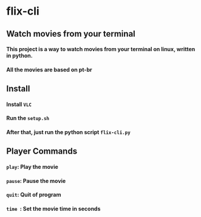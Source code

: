 # flix-cli

<h2>Watch movies from your terminal</h2>
<h4>This project is a way to watch movies from your terminal on linux, written in python.</h4>
<h4>All the movies are based on <strong>pt-br</strong></h4>

<h2>Install</h2>
<h4>Install <code>VLC</code></h4>
<h4>Run the <code>setup.sh</code></h4>
<h4>After that, just run the python script <code>flix-cli.py</code></h4>

<h2>Player Commands</h2>
<h4><code>play</code>: Play the movie</h4>
<h4><code>pause</code>: Pause the movie</h4>
<h4><code>quit</code>: Quit of program</h4>
<h4><code>time <SOME TIME IN SECONDS></code>: Set the movie time in seconds</h4>
